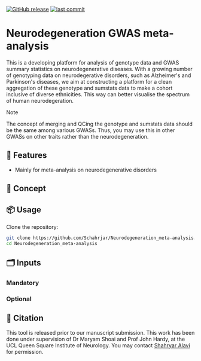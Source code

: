 [![GitHub release](https://img.shields.io/github/v/release/Schahrjar/Neurodegeneration_meta-analysis)](https://github.com/Schahrjar/Neurodegeneration_meta-analysis/releases/latest)
[![last commit](https://img.shields.io/github/last-commit/Schahrjar/Neurodegeneration_meta-analysis)](https://github.com/Schahrjar/Neurodegeneration_meta-analysis/commits/main)

# Neurodegeneration GWAS meta-analysis
This is a developing platform for analysis of genotype data and GWAS summary statistics on neurodegenerative diseases. With a growing number of genotyping data on neurodegerative disorders, such as Alzheimer's and Parkinson's diseases, we aim at constructing a platform for a clean aggregation of these genotype and sumstats data to make a cohort inclusive of diverse ethnicities. This way can better visualise the spectrum of human neurodegeration.

> [!NOTE]
> The concept of merging and QCing the genotype and sumstats data should be the same among various GWASs. Thus, you may use this in other GWASs on other traits rather than the neurodegeneration.

## 🔧 Features
- Mainly for meta-analysis on neurodegenerative disorders

## 🧠 Concept


## 📦 Usage
Clone the repository:

```bash
git clone https://github.com/Schahrjar/Neurodegeneration_meta-analysis.git
cd Neurodegeneration_meta-analysis

```

## 🗂️ Inputs
### Mandatory

### Optional

## 📜 Citation

This tool is released prior to our manuscript submission. This work has been done under supervision of Dr Maryam Shoai and Prof John Hardy, at the UCL Queen Square Institute of Neurology. You may contact [Shahryar Alavi](https://schahrjar.github.io/) for permission.
